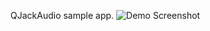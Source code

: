 QJackAudio sample app.
![Demo Screenshot](https://github.com/cybercatalyst/qjackaudio/blob/master/mx2482.png "Demo screenshot")
